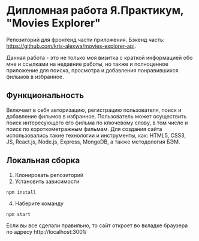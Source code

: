 # Дипломная работа Я.Практикум, "Movies Explorer"
Репозиторий для фронтенд части приложения. Бэкенд часть: https://github.com/kris-alexwa/movies-explorer-api.

Данная работа - это не только моя визитка с краткой информацией обо мне и ссылками на недавние работы, но также и полноценное приложение для поиска, просмотра и добавления понравившихся фильмов в избранное.

## Функциональность

Включает в себя авторизацию, регистрацию пользователя, поиск и добавление фильмов в избранное. Пользователь может осуществить поиск интересующего его фильма по ключевому слову, в том числе и поиск по короткометражным фильмам. 
Для создания сайта использовались такие технологии и инструменты, как: HTML5, CSS3, JS, React.js, Node.js, Express, MongoDB, а также методология БЭМ.

## Локальная сборка

1. Клонировать репозиторий
2. Установить зависимости
``` 
npm install
```
4. Наберите команду
```
npm start
```
Если вы все сделали правильно, то сайт откроет во вкладке браузера по адресу http://localhost:3001/
